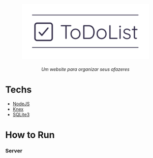 <div align="center">
<img src="./images/title.png" width="400">
<h6>Um website para organizar seus afazeres</h6>
</div>

# Techs
* [NodeJS](https://nodejs.org/en/)
* [Knex](http://knexjs.org/)
* [SQLite3](https://www.sqlite.org/index.html)

# How to Run

### Server